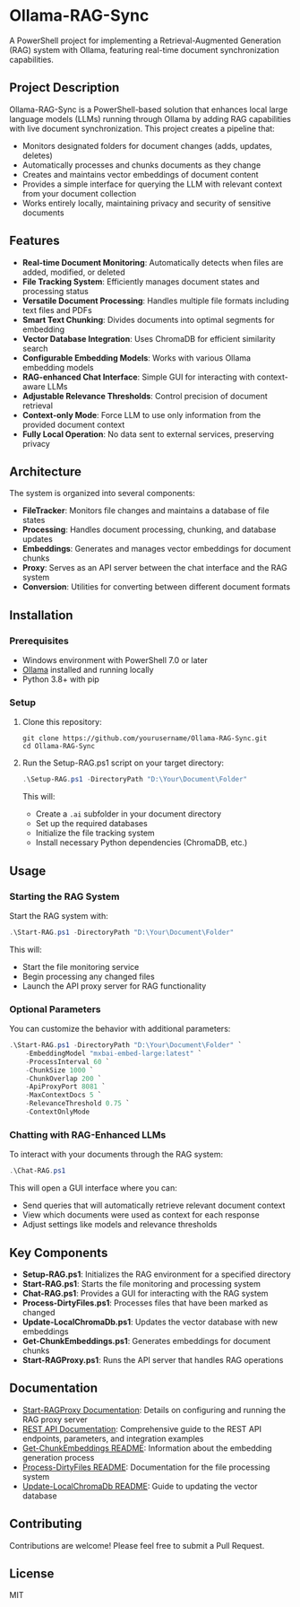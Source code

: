# Ollama-RAG-Sync

A PowerShell project for implementing a Retrieval-Augmented Generation (RAG) system with Ollama, featuring real-time document synchronization capabilities.

## Project Description

Ollama-RAG-Sync is a PowerShell-based solution that enhances local large language models (LLMs) running through Ollama by adding RAG capabilities with live document synchronization. This project creates a pipeline that:

- Monitors designated folders for document changes (adds, updates, deletes)
- Automatically processes and chunks documents as they change
- Creates and maintains vector embeddings of document content
- Provides a simple interface for querying the LLM with relevant context from your document collection
- Works entirely locally, maintaining privacy and security of sensitive documents

## Features

- **Real-time Document Monitoring**: Automatically detects when files are added, modified, or deleted
- **File Tracking System**: Efficiently manages document states and processing status
- **Versatile Document Processing**: Handles multiple file formats including text files and PDFs
- **Smart Text Chunking**: Divides documents into optimal segments for embedding
- **Vector Database Integration**: Uses ChromaDB for efficient similarity search
- **Configurable Embedding Models**: Works with various Ollama embedding models
- **RAG-enhanced Chat Interface**: Simple GUI for interacting with context-aware LLMs
- **Adjustable Relevance Thresholds**: Control precision of document retrieval
- **Context-only Mode**: Force LLM to use only information from the provided document context
- **Fully Local Operation**: No data sent to external services, preserving privacy

## Architecture

The system is organized into several components:

- **FileTracker**: Monitors file changes and maintains a database of file states
- **Processing**: Handles document processing, chunking, and database updates
- **Embeddings**: Generates and manages vector embeddings for document chunks
- **Proxy**: Serves as an API server between the chat interface and the RAG system
- **Conversion**: Utilities for converting between different document formats

## Installation

### Prerequisites

- Windows environment with PowerShell 7.0 or later
- [Ollama](https://ollama.ai/) installed and running locally
- Python 3.8+ with pip

### Setup

1. Clone this repository:
   ```
   git clone https://github.com/yourusername/Ollama-RAG-Sync.git
   cd Ollama-RAG-Sync
   ```

2. Run the Setup-RAG.ps1 script on your target directory:
   ```powershell
   .\Setup-RAG.ps1 -DirectoryPath "D:\Your\Document\Folder"
   ```

   This will:
   - Create a `.ai` subfolder in your document directory
   - Set up the required databases
   - Initialize the file tracking system
   - Install necessary Python dependencies (ChromaDB, etc.)

## Usage

### Starting the RAG System

Start the RAG system with:

```powershell
.\Start-RAG.ps1 -DirectoryPath "D:\Your\Document\Folder"
```

This will:
- Start the file monitoring service
- Begin processing any changed files
- Launch the API proxy server for RAG functionality

### Optional Parameters

You can customize the behavior with additional parameters:

```powershell
.\Start-RAG.ps1 -DirectoryPath "D:\Your\Document\Folder" `
    -EmbeddingModel "mxbai-embed-large:latest" `
    -ProcessInterval 60 `
    -ChunkSize 1000 `
    -ChunkOverlap 200 `
    -ApiProxyPort 8081 `
    -MaxContextDocs 5 `
    -RelevanceThreshold 0.75 `
    -ContextOnlyMode
```

### Chatting with RAG-Enhanced LLMs

To interact with your documents through the RAG system:

```powershell
.\Chat-RAG.ps1
```

This will open a GUI interface where you can:
- Send queries that will automatically retrieve relevant document context
- View which documents were used as context for each response
- Adjust settings like models and relevance thresholds

## Key Components

- **Setup-RAG.ps1**: Initializes the RAG environment for a specified directory
- **Start-RAG.ps1**: Starts the file monitoring and processing system
- **Chat-RAG.ps1**: Provides a GUI for interacting with the RAG system
- **Process-DirtyFiles.ps1**: Processes files that have been marked as changed
- **Update-LocalChromaDb.ps1**: Updates the vector database with new embeddings
- **Get-ChunkEmbeddings.ps1**: Generates embeddings for document chunks
- **Start-RAGProxy.ps1**: Runs the API server that handles RAG operations

## Documentation

- [Start-RAGProxy Documentation](./Docs/Start-RAGProxy_Documentation.md): Details on configuring and running the RAG proxy server
- [REST API Documentation](./Docs/REST_API_Documentation.md): Comprehensive guide to the REST API endpoints, parameters, and integration examples
- [Get-ChunkEmbeddings README](./Docs/Get-ChunkEmbeddings_README.md): Information about the embedding generation process
- [Process-DirtyFiles README](./Docs/Process-DirtyFiles_README.md): Documentation for the file processing system
- [Update-LocalChromaDb README](./Docs/Update-LocalChromaDb_README.md): Guide to updating the vector database

## Contributing

Contributions are welcome! Please feel free to submit a Pull Request.

## License

MIT